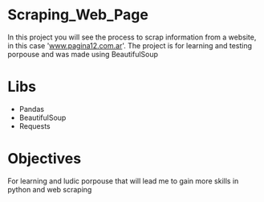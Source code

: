 # Scraping_Web_Page

In this project you will see the process to scrap information from a website, in this case 'www.pagina12.com.ar'. The project is for learning and testing porpouse and was made using BeautifulSoup

# Libs
* Pandas
* BeautifulSoup
* Requests

# Objectives
For learning and ludic porpouse that will lead me to gain more skills in python and web scraping

